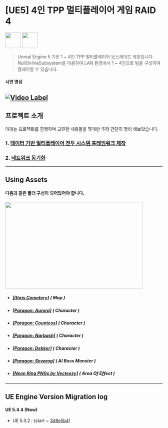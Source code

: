 # [UE5] 4인 TPP 멀티플레이어 게임 RAID 4
<img src="https://github.com/user-attachments/assets/26084a4d-37f4-499c-95a2-f705b0c49d1c" width="50" height="50"/>
<img src="https://github.com/user-attachments/assets/618963f2-05ea-4819-a148-e936e59b7776" width="50" height="50"/>

> Unreal Engine 5 기반 1 ~ 4인 TPP 멀티플레이어 보스레이드 게임입니다. <br>
> NullOnlineSubsystem을 이용하여 LAN 환경에서 1 ~ 4인으로 팀을 구성하여 플레이할 수 있습니다.

#### 시연 영상 <br>
[![Video Label](http://img.youtube.com/vi/_1RxXwJ-9sU/0.jpg)](https://youtu.be/_1RxXwJ-9sU)
------------

## 프로젝트 소개

아래는 프로젝트를 진행하며 고민한 내용들을 몇개만 추려 간단히 정리 해보았습니다.
### 1. [데이터 기반 멀티플레이어 전투 시스템 프레임워크 제작](https://github.com/DPRLive/Raid4/blob/master/Readme/DataDrivenFramework.md)
### 2. [네트워크 동기화](https://github.com/DPRLive/Raid4/blob/master/Readme/NetworkSynchronization.md)
------------

## Using Assets
#### 다음과 같은 폴더 구성이 되어있어야 합니다.

<img src="https://github.com/user-attachments/assets/b8b26f26-9536-4547-9590-7eeafd4fe96e" width="439" height="278"/>

- ##### [[Ithris Cemetery]](https://www.unrealengine.com/marketplace/ko/product/ithris-cemetery) ( Map ) 
- ##### [[Paragon: Aurora]](https://www.unrealengine.com/marketplace/ko/product/paragon-aurora) ( Character )
- ##### [[Paragon: Countess]](https://www.unrealengine.com/marketplace/ko/product/paragon-countess) ( Character )
- ##### [[Paragon: Narbash]](https://www.unrealengine.com/marketplace/ko/product/paragon-narbash) ( Character ) 
- ##### [[Paragon: Dekker]](https://www.unrealengine.com/marketplace/ko/product/paragon-dekker) ( Character ) 
- ##### [[Paragon: Sevarog]](https://www.unrealengine.com/marketplace/ko/product/paragon-sevarog) ( AI Boss Monster )
- ##### [[Neon Ring PNGs by Vecteezy]](https://www.vecteezy.com/png/50240388-glowing-neon-cyan-circle) ( Area Of Effect )
------------

## UE Engine Version Migration log
#### UE 5.4.4 (Now) </br>
- UE 5.3.2 : (start ~ [3d8e5b4](https://github.com/DPRLive/Raid4/commit/3d8e5b4))
